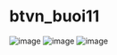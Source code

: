 # btvn_buoi11
![image](https://github.com/user-attachments/assets/af9d6108-77d6-411c-abf0-622c286c584a)
![image](https://github.com/user-attachments/assets/bff238fc-ffc5-4610-8d88-87100d6c30a5)
![image](https://github.com/user-attachments/assets/eca0a012-f1f8-44df-8ea5-896eae0d7179)
